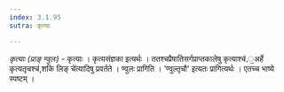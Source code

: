 ```yaml
---
index: 3.1.95
sutra: कृत्याः

---
```

_कृत्याः (प्राङ् ण्वुलः)_ - कृत्याः । कृत्यसंज्ञका इत्यर्थः । ततश्चप्रैषातिसर्गप्राप्तकालेषु कृत्याश्च॑,॒अर्हे कृत्यतृचश्च॑,शकि लिङ् चे॑त्यादिषु प्रवर्तते । ण्वुलः प्रागिति । 'ण्वुल्तृचौ' इत्यतः प्रागित्यर्थः । एतच्च भाष्ये स्पष्टम् ।